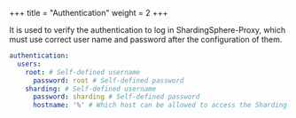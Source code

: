 +++
title = "Authentication"
weight = 2
+++

It is used to verify the authentication to log in ShardingSphere-Proxy, which must use correct user name and password after the configuration of them.

```yaml
authentication:
  users:
    root: # Self-defined username
      password: root # Self-defined password
    sharding: # Self-defined username
      password: sharding # Self-defined password
      hostname: '%' # Which host can be allowed to access the Sharding Proxy.
```
